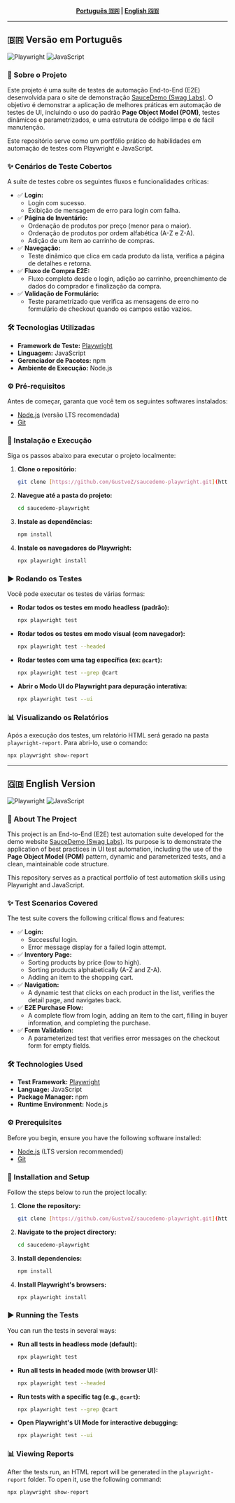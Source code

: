 <div align="center">

**[Português 🇧🇷](#-versão-em-português) | [English 🇬🇧](#-english-version)**

</div>

---

## 🇧🇷 Versão em Português

![Playwright](https://img.shields.io/badge/Teste%20com-Playwright-2EAD33?style=for-the-badge&logo=playwright)
![JavaScript](https://img.shields.io/badge/JavaScript-F7DF1E?style=for-the-badge&logo=javascript&logoColor=black)

### 📖 Sobre o Projeto

Este projeto é uma suíte de testes de automação End-to-End (E2E) desenvolvida para o site de demonstração [SauceDemo (Swag Labs)](https://www.saucedemo.com/). O objetivo é demonstrar a aplicação de melhores práticas em automação de testes de UI, incluindo o uso do padrão **Page Object Model (POM)**, testes dinâmicos e parametrizados, e uma estrutura de código limpa e de fácil manutenção.

Este repositório serve como um portfólio prático de habilidades em automação de testes com Playwright e JavaScript.

### ✨ Cenários de Teste Cobertos

A suíte de testes cobre os seguintes fluxos e funcionalidades críticas:

* ✅ **Login:**
  * Login com sucesso.
  * Exibição de mensagem de erro para login com falha.
* ✅ **Página de Inventário:**
  * Ordenação de produtos por preço (menor para o maior).
  * Ordenação de produtos por ordem alfabética (A-Z e Z-A).
  * Adição de um item ao carrinho de compras.
* ✅ **Navegação:**
  * Teste dinâmico que clica em cada produto da lista, verifica a página de detalhes e retorna.
* ✅ **Fluxo de Compra E2E:**
  * Fluxo completo desde o login, adição ao carrinho, preenchimento de dados do comprador e finalização da compra.
* ✅ **Validação de Formulário:**
  * Teste parametrizado que verifica as mensagens de erro no formulário de checkout quando os campos estão vazios.

### 🛠️ Tecnologias Utilizadas

* **Framework de Teste:** [Playwright](https://playwright.dev/)
* **Linguagem:** JavaScript
* **Gerenciador de Pacotes:** npm
* **Ambiente de Execução:** Node.js


### ⚙️ Pré-requisitos

Antes de começar, garanta que você tem os seguintes softwares instalados:
* [Node.js](https://nodejs.org/) (versão LTS recomendada)
* [Git](https://git-scm.com/)

### 🚀 Instalação e Execução

Siga os passos abaixo para executar o projeto localmente:

1.  **Clone o repositório:**
    ```bash
    git clone [https://github.com/GustvoZ/saucedemo-playwright.git](https://github.com/GustvoZ/saucedemo-playwright.git)
    ```

2.  **Navegue até a pasta do projeto:**
    ```bash
    cd saucedemo-playwright
    ```

3.  **Instale as dependências:**
    ```bash
    npm install
    ```

4.  **Instale os navegadores do Playwright:**
    ```bash
    npx playwright install
    ```

### ▶️ Rodando os Testes

Você pode executar os testes de várias formas:

* **Rodar todos os testes em modo headless (padrão):**
  ```bash
  npx playwright test
  ```

* **Rodar todos os testes em modo visual (com navegador):**
  ```bash
  npx playwright test --headed
  ```

* **Rodar testes com uma tag específica (ex: `@cart`):**
  ```bash
  npx playwright test --grep @cart
  ```

* **Abrir o Modo UI do Playwright para depuração interativa:**
  ```bash
  npx playwright test --ui
  ```

### 📊 Visualizando os Relatórios

Após a execução dos testes, um relatório HTML será gerado na pasta `playwright-report`. Para abri-lo, use o comando:

```bash
npx playwright show-report
```

---

## 🇬🇧 English Version

![Playwright](https://img.shields.io/badge/Test%20with-Playwright-2EAD33?style=for-the-badge&logo=playwright)
![JavaScript](https://img.shields.io/badge/JavaScript-F7DF1E?style=for-the-badge&logo=javascript&logoColor=black)

### 📖 About The Project

This project is an End-to-End (E2E) test automation suite developed for the demo website [SauceDemo (Swag Labs)](https://www.saucedemo.com/). Its purpose is to demonstrate the application of best practices in UI test automation, including the use of the **Page Object Model (POM)** pattern, dynamic and parameterized tests, and a clean, maintainable code structure.

This repository serves as a practical portfolio of test automation skills using Playwright and JavaScript.

### ✨ Test Scenarios Covered

The test suite covers the following critical flows and features:

* ✅ **Login:**
  * Successful login.
  * Error message display for a failed login attempt.
* ✅ **Inventory Page:**
  * Sorting products by price (low to high).
  * Sorting products alphabetically (A-Z and Z-A).
  * Adding an item to the shopping cart.
* ✅ **Navigation:**
  * A dynamic test that clicks on each product in the list, verifies the detail page, and navigates back.
* ✅ **E2E Purchase Flow:**
  * A complete flow from login, adding an item to the cart, filling in buyer information, and completing the purchase.
* ✅ **Form Validation:**
  * A parameterized test that verifies error messages on the checkout form for empty fields.

### 🛠️ Technologies Used

* **Test Framework:** [Playwright](https://playwright.dev/)
* **Language:** JavaScript
* **Package Manager:** npm
* **Runtime Environment:** Node.js


### ⚙️ Prerequisites

Before you begin, ensure you have the following software installed:
* [Node.js](https://nodejs.org/) (LTS version recommended)
* [Git](https://git-scm.com/)

### 🚀 Installation and Setup

Follow the steps below to run the project locally:

1.  **Clone the repository:**
    ```bash
    git clone [https://github.com/GustvoZ/saucedemo-playwright.git](https://github.com/GustvoZ/saucedemo-playwright.git)
    ```

2.  **Navigate to the project directory:**
    ```bash
    cd saucedemo-playwright
    ```

3.  **Install dependencies:**
    ```bash
    npm install
    ```

4.  **Install Playwright's browsers:**
    ```bash
    npx playwright install
    ```

### ▶️ Running the Tests

You can run the tests in several ways:

* **Run all tests in headless mode (default):**
  ```bash
  npx playwright test
  ```

* **Run all tests in headed mode (with browser UI):**
  ```bash
  npx playwright test --headed
  ```
  
* **Run tests with a specific tag (e.g., `@cart`):**
  ```bash
  npx playwright test --grep @cart
  ```

* **Open Playwright's UI Mode for interactive debugging:**
  ```bash
  npx playwright test --ui
  ```

### 📊 Viewing Reports

After the tests run, an HTML report will be generated in the `playwright-report` folder. To open it, use the following command:

```bash
npx playwright show-report
```